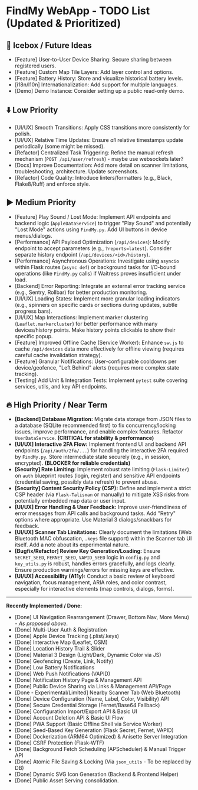 # FindMy WebApp - TODO List (Updated & Prioritized)

## 🧊 Icebox / Future Ideas
*   [Feature] User-to-User Device Sharing: Secure sharing between registered users.
*   [Feature] Custom Map Tile Layers: Add layer control and options.
*   [Feature] Battery History: Store and visualize historical battery levels.
*   [i18n/l10n] Internationalization: Add support for multiple languages.
*   [Demo] Demo Instance: Consider setting up a public read-only demo.

## ⬇️ Low Priority
*   [UI/UX] Smooth Transitions: Apply CSS transitions more consistently for polish.
*   [UI/UX] Relative Time Updates: Ensure *all* relative timestamps update periodically (some might be missed).
*   [Refactor] Centralized Task Triggering: Refine the manual refresh mechanism (`POST /api/user/refresh`) - maybe use websockets later?
*   [Docs] Improve Documentation: Add more detail on scanner limitations, troubleshooting, architecture. Update screenshots.
*   [Refactor] Code Quality: Introduce linters/formatters (e.g., Black, Flake8/Ruff) and enforce style.

## ▶️ Medium Priority
*   [Feature] Play Sound / Lost Mode: Implement API endpoints and backend logic (`AppleDataService`) to trigger "Play Sound" and potentially "Lost Mode" actions using `FindMy.py`. Add UI buttons in device menus/dialogs.
*   [Performance] API Payload Optimization (`/api/devices`): Modify endpoint to accept parameters (e.g., `?reports=latest`). Consider separate history endpoint (`/api/devices/<id>/history`).
*   [Performance] Asynchronous Operations: Investigate using `asyncio` within Flask routes (`async def`) or background tasks for I/O-bound operations (like `FindMy.py` calls) if Waitress proves insufficient under load.
*   [Backend] Error Reporting: Integrate an external error tracking service (e.g., Sentry, Rollbar) for better production monitoring.
*   [UI/UX] Loading States: Implement more granular loading indicators (e.g., spinners on specific cards or sections during updates, subtle progress bars).
*   [UI/UX] Map Interactions: Implement marker clustering (`Leaflet.markercluster`) for better performance with many devices/history points. Make history points clickable to show their specific popup.
*   [Feature] Improved Offline Cache (Service Worker): Enhance `sw.js` to cache `/api/devices` data more effectively for offline viewing (requires careful cache invalidation strategy).
*   [Feature] Granular Notifications: User-configurable cooldowns per device/geofence, "Left Behind" alerts (requires more complex state tracking).
*   [Testing] Add Unit & Integration Tests: Implement `pytest` suite covering services, utils, and key API endpoints.

## 🔥 High Priority / Near Term
*   **[Backend] Database Migration:** Migrate data storage from JSON files to a database (SQLite recommended first) to fix concurrency/locking issues, improve performance, and enable complex features. Refactor `UserDataService`. **(CRITICAL for stability & performance)**
*   **[UI/UX] Interactive 2FA Flow:** Implement frontend UI and backend API endpoints (`/api/auth/2fa/...`) for handling the interactive 2FA required by `FindMy.py`. Store intermediate state securely (e.g., in session, encrypted). **(BLOCKER for reliable credentials)**
*   **[Security] Rate Limiting:** Implement robust rate limiting (`Flask-Limiter`) on `auth` blueprint routes (login, register) and sensitive API endpoints (credential saving, possibly data refresh) to prevent abuse.
*   **[Security] Content Security Policy (CSP):** Define and implement a strict CSP header (via `Flask-Talisman` or manually) to mitigate XSS risks from potentially embedded map data or user input.
*   **[UI/UX] Error Handling & User Feedback:** Improve user-friendliness of error messages from API calls and background tasks. Add "Retry" options where appropriate. Use Material 3 dialogs/snackbars for feedback.
*   **[UI/UX] Scanner Tab Limitations:** Clearly document the limitations (Web Bluetooth MAC obfuscation, `.keys` file support) within the Scanner tab UI itself. Add a note about its experimental nature.
*   **[Bugfix/Refactor] Review Key Generation/Loading:** Ensure `SECRET_SEED`, `FERNET_SEED`, `VAPID_SEED` logic in `config.py` and `key_utils.py` is robust, handles errors gracefully, and logs clearly. Ensure production warnings/errors for missing keys are effective.
*   **[UI/UX] Accessibility (A11y):** Conduct a basic review of keyboard navigation, focus management, ARIA roles, and color contrast, especially for interactive elements (map controls, dialogs, forms).

---

**Recently Implemented / Done:**

*   [Done] UI Navigation Rearrangement (Drawer, Bottom Nav, More Menu) - *As proposed above*.
*   [Done] Multi-User Auth & Registration
*   [Done] Apple Device Tracking (.plist/.keys)
*   [Done] Interactive Map (Leaflet, OSM)
*   [Done] Location History Trail & Slider
*   [Done] Material 3 Design (Light/Dark, Dynamic Color via JS)
*   [Done] Geofencing (Create, Link, Notify)
*   [Done] Low Battery Notifications
*   [Done] Web Push Notifications (VAPID)
*   [Done] Notification History Page & Management API
*   [Done] Public Device Sharing via Links & Management API/Page
*   [Done - Experimental/Limited] Nearby Scanner Tab (Web Bluetooth)
*   [Done] Device Configuration (Name, Label, Color, Visibility) API
*   [Done] Secure Credential Storage (Fernet/Base64 Fallback)
*   [Done] Configuration Import/Export API & Basic UI
*   [Done] Account Deletion API & Basic UI Flow
*   [Done] PWA Support (Basic Offline Shell via Service Worker)
*   [Done] Seed-Based Key Generation (Flask Secret, Fernet, VAPID)
*   [Done] Dockerization (ARM64 Optimized) & Anisette Server Integration
*   [Done] CSRF Protection (Flask-WTF)
*   [Done] Background Fetch Scheduling (APScheduler) & Manual Trigger API
*   [Done] Atomic File Saving & Locking (Via `json_utils` - To be replaced by DB)
*   [Done] Dynamic SVG Icon Generation (Backend & Frontend Helper)
*   [Done] Public Asset Serving consolidation.